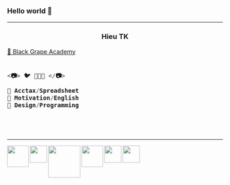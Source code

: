 ### Hello world 👋

---

<h3 align="center">Hieu TK</h3>

<a href="https://sites.google.com/view/hieupgmr202/" target="_blank"> 💜 Black Grape Academy </a>

<h3 align="left">

```js
  
<📷> 🐦 🌾🌾🌾 </📷>
  
💚 Acctax/Spreadsheet
💙 Motivation/English
💜 Design/Programming
  
```
  <br />
  
</h3>

---

<a href="https://sites.google.com/view/hieupgmr202" target="_blank">
<img src="https://lh3.googleusercontent.com/pw/AJFCJaVFaUOhCBFB_YmHMJDsgHceBWLMCva35PFL_hzOug-DHuhBo67RnOWLgaClyIMGVw267gQNU60CcxNt_rxzlYws6oPACuBuNOO2kecQLJKTkCDuXWOUhELEImcxKbPCCfka_5Nv03mNm30emMKvmBul=w961-h961-s-no?authuser=0" align="left" width="50px">
</a>


<a href="https://www.instagram.com/hieupgmr202/" target="_blank">
<img src="https://lh3.googleusercontent.com/pw/AJFCJaWhtxUNOiBaA3Ag23wNODo3ZNSOM8JpMPxQ3p0bkjA83AieJgsBznkqTQIpjNHy_qdJ2iWSyt9tXGFIBJ0tdhOP8lUne6ZvYgqhMFZth_LRiBh0K3QNjwDHuqCmv__Ht00TMGkd9SSw4DDBivGEQgpI=w512-h512-s-no?authuser=0" align="left" width="40px">
</a>

<a href="https://truthsocial.com/@hieupgmr202" target="_blank">
<img src="https://lh3.googleusercontent.com/pw/AJFCJaXTu4kFVg6ibvPiabmXT--KYI7cH--An3sNi1vYgbowxuov8uJxAEIoyzOqCEnrGp7-7UwgP26GCDwkI4FhKXaZ3rx94J2s3G5F4Kf0IO5HdIEiMqp2MXo9k5dC9EGXgjAEOW1gXkHsUCTJ8UPA_Ljk=w1200-h675-s-no?authuser=0" align="left" width="75px">
</a>

<a href="https://twitter.com/hieupgmr202" target="_blank">
<img src="https://lh3.googleusercontent.com/pw/AJFCJaUYn6M0xBErAldgmq5SAU88Kz4yQIgikYORbnmWKSsrxY35nFCxcvd0STGimMGjBmbqATXjLsrtmK54SpK4TaRwcaEXxUCx1Ny5M1rkXhV2IjAP_crS55yS7o62iry-tbLaQGfJHpIGZFOQEUXmhCdy=w1024-h842-s-no?authuser=0" align="left" width="50px">
</a>


<a href="https://www.linkedin.com/in/hieupgmr202/" target="_blank">
<img src="https://lh3.googleusercontent.com/pw/AJFCJaWB7bm5r78gb98iYCpYUuFPQVtmWTIAL1ipTI7zumq_o8gBbrI8m-cF-fpd4FmXL-gWRl7ShLZf20fir2ZuWuZSqapfgvIWH26oVvohWHE4nnSokbdMx0ujgKlPCja2i-C5Q0VoViwF_T4HaRjci_N9=w512-h512-s-no?authuser=0" align="left" width="40px">
</a>


<a href="https://www.facebook.com/groups/blackgrapeacademy" target="_blank">
<img src="https://lh3.googleusercontent.com/pw/AJFCJaXUX2JlilsSRmlTYRPuqY6nk0YhtGJhbWcNT724uBu38UA4yyN5hpuIscI81uj9FYtyvDcBRMB3gXCcDPEnpS8dJjIELA3eUVbj3ujMtgg-TKSC2zpMQGkbYsZ4fKwzJUC4k8Qhp-jpdiwehDZ_nHCO=w961-h961-s-no?authuser=0" align="left" width="40px">
</a>



